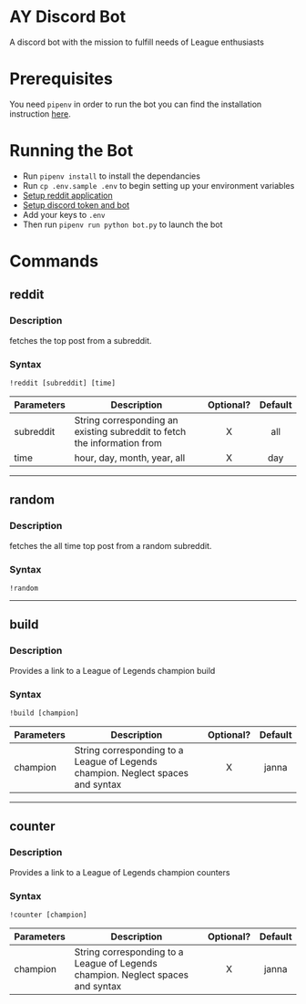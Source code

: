 # AY Discord Bot
A discord bot with the mission to fulfill needs of League enthusiasts
# Prerequisites
You need `pipenv` in order to run the bot you can find the installation instruction [here](https://github.com/kennethreitz/pipenv).

# Running the Bot
- Run `pipenv install` to install the dependancies
- Run `cp .env.sample .env` to begin setting up your environment variables
- [Setup reddit application](https://www.reddit.com/prefs/apps)
- [Setup discord token and bot](https://github.com/Chikachi/DiscordIntegration/wiki/How-to-get-a-token-and-channel-ID-for-Discord)
- Add your keys to `.env`
- Then run `pipenv run python bot.py` to launch the bot

# Commands
## reddit
### Description
fetches the top post from a subreddit.
### Syntax
`!reddit [subreddit] [time]`

| Parameters | Description | Optional? | Default |
| ------ | ------ | :------: | :------: |
| subreddit | String corresponding an existing subreddit to fetch the information from | X | all |
| time | hour, day, month, year, all | X | day |

---
## random
### Description
fetches the all time top post from a random subreddit.
### Syntax
`!random`

---
## build
### Description
Provides a link to a League of Legends champion build
### Syntax
`!build [champion]`

| Parameters | Description | Optional? | Default |
| ------ | ------ | :------: | :------: |
| champion | String corresponding to a League of Legends champion. Neglect spaces and syntax | X | janna |

---
## counter
### Description
Provides a link to a League of Legends champion counters
### Syntax
`!counter [champion]`

| Parameters | Description | Optional? | Default |
| ------ | ------ | :------: | :------: |
| champion | String corresponding to a League of Legends champion. Neglect spaces and syntax | X | janna |

